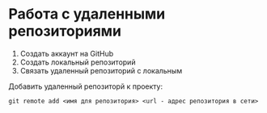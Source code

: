 # Работа с удаленными репозиториями

1. Создать аккаунт на GitHub
2. Создать локальный репозиторий
3. Связать удаленный репозиторий с локальным

Добавить удаленный репозиторй к проекту:
```
git remote add <имя для репозитория> <url - адрес репозитория в сети>
```
